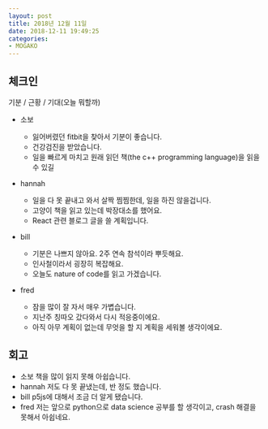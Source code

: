 ```yaml
---
layout: post
title: 2018년 12월 11일
date: 2018-12-11 19:49:25
categories:
- MOGAKO
---
```


## 체크인

기분 / 근황 / 기대(오늘 뭐할까)

* 소보
  * 잃어버렸던 fitbit을 찾아서 기분이 좋습니다.
  * 건강검진을 받았습니다.
  * 일을 빠르게 마치고 원래 읽던 책(the c++ programming language)을 읽을 수 있길

* hannah
  * 일을 다 못 끝내고 와서 살짝 찜찜한데, 일을 하진 않을겁니다.
  * 고양이 책을 읽고 있는데 박장대소를 했어요.
  * React 관련 블로그 글을 쓸 계획입니다.

* bill
  * 기분은 나쁘지 않아요. 2주 연속 참석이라 뿌듯해요.
  * 인사철이라서 굉장히 복잡해요.
  * 오늘도 nature of code를 읽고 가겠습니다.

* fred
  * 잠을 많이 잘 자서 매우 가볍습니다.
  * 지난주 칭따오 갔다와서 다시 적응중이에요.
  * 아직 아무 계획이 없는데 무엇을 할 지 계획을 세워볼 생각이에요.

## 회고
  * 소보 책을 많이 읽지 못해 아쉽습니다.
  * hannah 저도 다 못 끝냈는데, 반 정도 했습니다.
  * bill p5js에 대해서 조금 더 알게 됐습니다.
  * fred 저는 앞으로 python으로 data science 공부를 할 생각이고, crash 해결을 못해서 아쉽네요.
